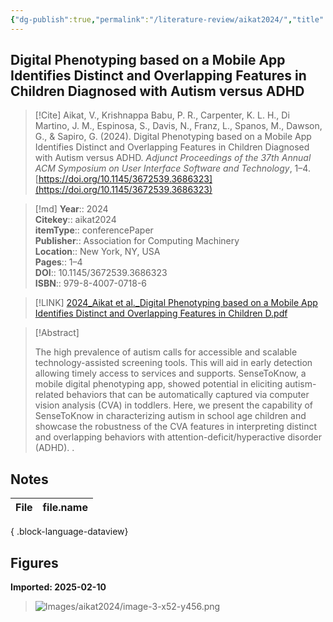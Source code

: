 ```yaml
---
{"dg-publish":true,"permalink":"/literature-review/aikat2024/","title":"Digital Phenotyping based on a Mobile App Identifies Distinct and Overlapping Features in Children Diagnosed with Autism versus ADHD","tags":["autism","ADHD","EyeTracking"]}
---
```



## Digital Phenotyping based on a Mobile App Identifies Distinct and Overlapping Features in Children Diagnosed with Autism versus ADHD

> [!Cite]
> Aikat, V., Krishnappa Babu, P. R., Carpenter, K. L. H., Di Martino, J. M., Espinosa, S., Davis, N., Franz, L., Spanos, M., Dawson, G., & Sapiro, G. (2024). Digital Phenotyping based on a Mobile App Identifies Distinct and Overlapping Features in Children Diagnosed with Autism versus ADHD. _Adjunct Proceedings of the 37th Annual ACM Symposium on User Interface Software and Technology_, 1–4. [https://doi.org/10.1145/3672539.3686323](https://doi.org/10.1145/3672539.3686323)


>[!md]
> **Year**:: 2024   
> **Citekey**:: aikat2024  
> **itemType**:: conferencePaper  
> **Publisher**:: Association for Computing Machinery  
> **Location**:: New York, NY, USA   
> **Pages**:: 1–4  
> **DOI**:: 10.1145/3672539.3686323  
> **ISBN**:: 979-8-4007-0718-6    

> [!LINK] 
> [2024_Aikat et al._Digital Phenotyping based on a Mobile App Identifies Distinct and Overlapping Features in Children D.pdf](zotero://select/library/items/ZX4F6HBA)

> [!Abstract]
>
> The high prevalence of autism calls for accessible and scalable technology-assisted screening tools. This will aid in early detection allowing timely access to services and supports. SenseToKnow, a mobile digital phenotyping app, showed potential in eliciting autism-related behaviors that can be automatically captured via computer vision analysis (CVA) in toddlers. Here, we present the capability of SenseToKnow in characterizing autism in school age children and showcase the robustness of the CVA features in interpreting distinct and overlapping behaviors with attention-deficit/hyperactive disorder (ADHD).
>.
> 


## Notes

| File | file.name |
| ---- | --------- |

{ .block-language-dataview}


## Figures

**Imported: 2025-02-10**

> ![Images/aikat2024/image-3-x52-y456.png](/img/user/Images/aikat2024/image-3-x52-y456.png)